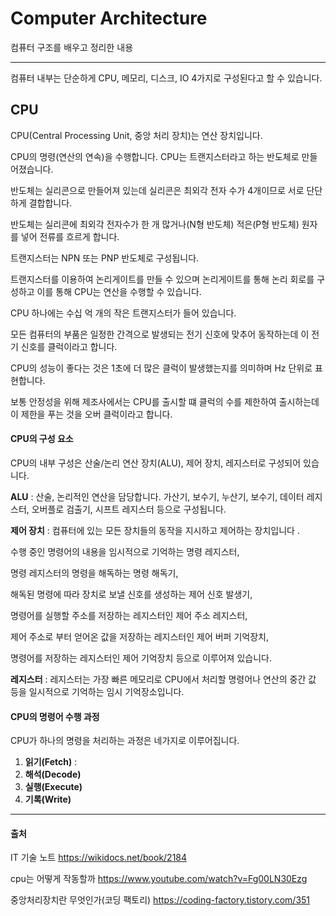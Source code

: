 # Computer Architecture
컴퓨터 구조를 배우고 정리한 내용

---

컴퓨터 내부는 단순하게 CPU, 메모리, 디스크, IO 4가지로 구성된다고 할 수 있습니다.

## CPU

CPU(Central Processing Unit, 중앙 처리 장치)는 연산 장치입니다. 

CPU의 명령(연산의 연속)을 수행합니다. CPU는 트랜지스터라고 하는 반도체로 만들어졌습니다. 

반도체는 실리콘으로 만들어져 있는데 실리콘은 최외각 전자 수가 4개이므로 서로 단단하게 결합합니다. 

반도체는 실리콘에 최외각 전자수가 한 개 많거나(N형 반도체) 적은(P형 반도체) 원자를 넣어 전류를 흐르게 합니다. 

트랜지스터는 NPN 또는 PNP 반도체로 구성됩니다. 

트랜지스터를 이용하여 논리게이트를 만들 수 있으며 논리게이트를 통해 논리 회로를 구성하고 이를 통해 CPU는 연산을 수행할 수 있습니다. 

CPU 하나에는 수십 억 개의 작은 트랜지스터가 들어 있습니다.  

모든 컴퓨터의 부품은 일정한 간격으로 발생되는 전기 신호에 맞추어 동작하는데 이 전기 신호를 클럭이라고 합니다. 

CPU의 성능이 좋다는 것은 1초에 더 많은 클럭이 발생했는지를 의미하며 Hz 단위로 표현합니다. 

보통 안정성을 위해 제조사에서는 CPU를 출시할 떄 클럭의 수를 제한하여 출시하는데 이 제한을 푸는 것을 오버 클럭이라고 합니다.

#### CPU의 구성 요소

CPU의 내부 구성은 산술/논리 연산 장치(ALU), 제어 장치, 레지스터로 구성되어 있습니다.

**ALU** : 산술, 논리적인 연산을 담당합니다. 가산기, 보수기, 누산기, 보수기, 데이터 레지스터, 오버플로 검출기, 시프트 레지스터 등으로 구성됩니다.

**제어 장치** : 컴퓨터에 있는 모든 장치들의 동작을 지시하고 제어하는 장치입니다 . 

수행 중인 명령어의 내용을 임시적으로 기억하는 명령 레지스터, 

명령 레지스터의 명령을 해독하는 명령 해독기, 

해독된 명령에 따라 장치로 보낼 신호를 생성하는 제어 신호 발생기, 

명령어를 실행할 주소를 저장하는 레지스터인 제어 주소 레지스터, 

제어 주소로 부터 얻어온 값을 저장하는 레지스터인 제어 버퍼 기억장치, 

명령어를 저장하는 레지스터인 제어 기억장치 등으로 이루어져 있습니다.

**레지스터** : 레지스터는 가장 빠른 메모리로 CPU에서 처리할 명령어나 연산의 중간 값 등을 일시적으로 기억하는 임시 기억장소입니다.

#### CPU의 명령어 수행 과정

CPU가 하나의 명령을 처리하는 과정은 네가지로 이루어집니다.

1) **읽기(Fetch)** :
2) **해석(Decode)**
3) **실행(Execute)**
4) **기록(Write)**

---

#### 출처

IT 기술 노트  https://wikidocs.net/book/2184

cpu는 어떻게 작동할까 https://www.youtube.com/watch?v=Fg00LN30Ezg

중앙처리장치란 무엇인가(코딩 팩토리) https://coding-factory.tistory.com/351
